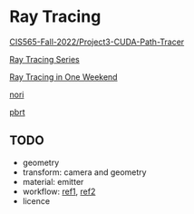 # Ray Tracing

[CIS565-Fall-2022/Project3-CUDA-Path-Tracer](https://github.com/CIS565-Fall-2022/Project3-CUDA-Path-Tracer)

[Ray Tracing Series](https://www.youtube.com/playlist?list=PLlrATfBNZ98edc5GshdBtREv5asFW3yXl)

[Ray Tracing in One Weekend](https://raytracing.github.io/)

[nori](https://wjakob.github.io/nori/)

[pbrt](https://www.pbrt.org/)

## TODO
- geometry
- transform: camera and geometry
- material: emitter
- workflow: [ref1](https://blog.csdn.net/qq_16013649/article/details/113905995), [ref2](https://github.com/ptheywood/cuda-cmake-github-actions/issues/5)
- licence
